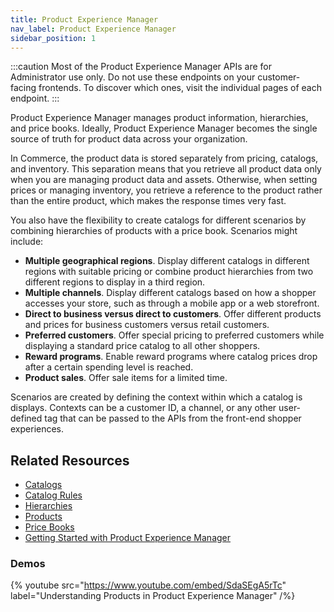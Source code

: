 ```yaml
---
title: Product Experience Manager
nav_label: Product Experience Manager
sidebar_position: 1
---
```


:::caution
Most of the Product Experience Manager APIs are for Administrator use only. Do not use these endpoints on your customer-facing frontends. To discover which ones, visit the individual pages of each endpoint.
:::

Product Experience Manager manages product information, hierarchies, and price books. Ideally, Product Experience Manager becomes the single source of truth for product data across your organization.

In Commerce, the product data is stored separately from pricing, catalogs, and inventory. This separation means that you retrieve all product data only when you are managing product data and assets. Otherwise, when setting prices or managing inventory, you retrieve a reference to the product rather than the entire product, which makes the response times very fast.

You also have the flexibility to create catalogs for different scenarios by combining hierarchies of products with a price book. Scenarios might include:

- **Multiple geographical regions**. Display different catalogs in different regions with suitable pricing or combine product hierarchies from two different regions to display in a third region.
- **Multiple channels**. Display different catalogs based on how a shopper accesses your store, such as through a mobile app or a web storefront.
- **Direct to business versus direct to customers**. Offer different products and prices for business customers versus retail customers.
- **Preferred customers**. Offer special pricing to preferred customers while displaying a standard price catalog to all other shoppers.
- **Reward programs**. Enable reward programs where catalog prices drop after a certain spending level is reached.
- **Product sales**. Offer sale items for a limited time.

Scenarios are created by defining the context within which a catalog is displays. Contexts can be a customer ID, a channel, or any other user-defined tag that can be passed to the APIs from the front-end shopper experiences.

## Related Resources

- [Catalogs](/docs/pxm/catalogs/catalogs)
- [Catalog Rules](/docs/pxm/catalogs/catalog-rules/catalog-rules)
- [Hierarchies](/docs/pxm/hierarchies/hierarchy)
- [Products](/docs/pxm/products/pxm-products)
- [Price Books](/docs/pxm/pricebooks/price-books)
- [Getting Started with Product Experience Manager](/docs/pxm/products/get-started-pxm)

### Demos

{% youtube src="https://www.youtube.com/embed/SdaSEgA5rTc" label="Understanding Products in Product Experience Manager" /%}
